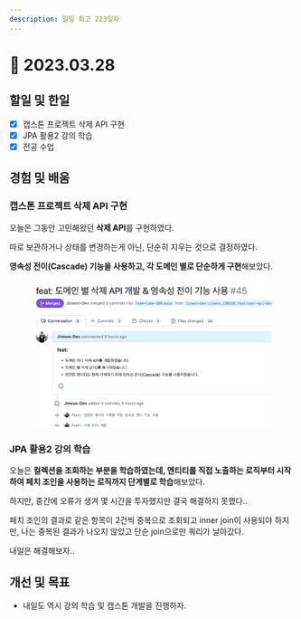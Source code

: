 ```yaml
---
description: 일일 회고 223일차
---
```


# 🥲 2023.03.28

## 할일 및 한일&#x20;

* [x] 캡스톤 프로젝트 삭제 API 구현&#x20;
* [x] JPA 활용2 강의 학습&#x20;
* [x] 전공 수업&#x20;

## 경험 및 배움&#x20;

### 캡스톤 프로젝트 삭제 API 구현

오늘은 그동안 고민해왔던 **삭제 API**를 구현하였다.

따로 보관하거나 상태를 변경하는게 아닌, 단순히 지우는 것으로 결정하였다.

**영속성 전이(Cascade) 기능을 사용하고, 각 도메인 별로 단순하게 구현**해보았다.

<figure><img src="../.gitbook/assets/image (1).png" alt=""><figcaption></figcaption></figure>

### JPA 활용2 강의 학습&#x20;

오늘은 **컬렉션을 조회하는 부분을 학습하였는데, 엔티티를 직접 노출하는 로직부터 시작하여 페치 조인을 사용하는 로직까지 단계별로 학습**해보았다.

하지만, 중간에 오류가 생겨 몇 시간을 투자했지만 결국 해결하지 못했다..

페치 조인의 결과로 같은 항목이 2건씩 중복으로 조회되고 inner join이 사용되야 하지만, 나는 중복된 결과가 나오지 않았고 단순 join으로만 쿼리가 날아갔다.

내일은 해결해보자..

## 개선 및 목표&#x20;

* 내일도 역시 강의 학습 및 캡스톤 개발을 진행하자.&#x20;
